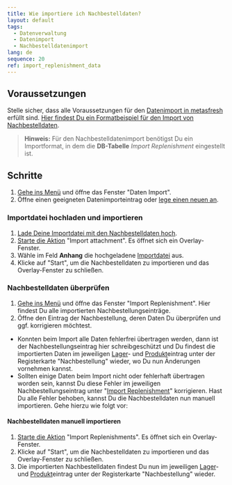 ```yaml
---
title: Wie importiere ich Nachbestelldaten?
layout: default
tags:
  - Datenverwaltung
  - Datenimport
  - Nachbestelldatenimport
lang: de
sequence: 20
ref: import_replenishment_data
---
```


## Voraussetzungen
Stelle sicher, dass alle Voraussetzungen für den [Datenimport in metasfresh](Datenimport_nach_metasfresh) erfüllt sind. [Hier findest Du ein Formatbeispiel für den Import von Nachbestelldaten](Importformat_Beispiel_Nachbestellung).
 >**Hinweis:** Für den Nachbestelldatenimport benötigst Du ein Importformat, in dem die **DB-Tabelle** *Import Replenishment* eingestellt ist.

## Schritte
1. [Gehe ins Menü](Menu) und öffne das Fenster "Daten Import".
1. Öffne einen geeigneten Datenimporteintrag oder [lege einen neuen an](Datenimporteintrag_anlegen).

### Importdatei hochladen und importieren
1. [Lade Deine Importdatei mit den Nachbestelldaten hoch](Dateihandling).
1. [Starte die Aktion](AktionStarten) "Import attachment". Es öffnet sich ein Overlay-Fenster.
1. Wähle im Feld **Anhang** die hochgeladene [Importdatei](Importdatei_nuetzliche_Hinweise) aus.
1. Klicke auf "Start", um die Nachbestelldaten zu importieren und das Overlay-Fenster zu schließen.

### Nachbestelldaten überprüfen
1. [Gehe ins Menü](Menu) und öffne das Fenster "Import Replenishment". Hier findest Du alle importierten Nachbestellungseinträge.
1. Öffne den Eintrag der Nachbestellung, deren Daten Du überprüfen und ggf. korrigieren möchtest.
 - Konnten beim Import alle Daten fehlerfrei übertragen werden, dann ist der Nachbestellungseintrag hier schreibgeschützt und Du findest die importierten Daten im jeweiligen [Lager](Menu)- und [Produkt](Menu)eintrag unter der Registerkarte "Nachbestellung" wieder, wo Du nun Änderungen vornehmen kannst.
 - Sollten einige Daten beim Import nicht oder fehlerhaft übertragen worden sein, kannst Du diese Fehler im jeweiligen Nachbestellungseintrag unter "[Import Replenishment](Menu)" korrigieren. Hast Du alle Fehler behoben, kannst Du die Nachbestelldaten nun manuell importieren. Gehe hierzu wie folgt vor:

#### Nachbestelldaten manuell importieren
1. [Starte die Aktion](AktionStarten) "Import Replenishments". Es öffnet sich ein Overlay-Fenster.
1. Klicke auf "Start", um die Nachbestelldaten zu importieren und das Overlay-Fenster zu schließen.
1. Die importierten Nachbestelldaten findest Du nun im jeweiligen [Lager](Menu)- und [Produkt](Menu)eintrag unter der Registerkarte "Nachbestellung" wieder.
